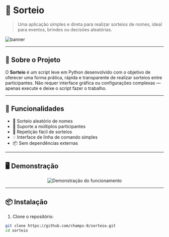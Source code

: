 # 🎉 Sorteio

> Uma aplicação simples e direta para realizar sorteios de nomes, ideal para eventos, brindes ou decisões aleatórias.

![banner](https://via.placeholder.com/800x200.png?text=SORTEIO+-+Simples,+Rápido+e+Justo)

---

## 📌 Sobre o Projeto

O **Sorteio** é um script leve em Python desenvolvido com o objetivo de oferecer uma forma prática, rápida e transparente de realizar sorteios entre participantes. Não requer interface gráfica ou configurações complexas — apenas execute e deixe o script fazer o trabalho.

---

## 🚀 Funcionalidades

- 🎲 Sorteio aleatório de nomes
- 👥 Suporte a múltiplos participantes
- 🔁 Repetição fácil de sorteios
- 💡 Interface de linha de comando simples
- 📦 Sem dependências externas

---

## 🖥️ Demonstração

<p align="center">
  <img src="https://via.placeholder.com/600x300.png?text=GIF+de+execu%C3%A7%C3%A3o+do+Sorteio" alt="Demonstração do funcionamento">
</p>

---

## 📦 Instalação

1. Clone o repositório:

```bash
git clone https://github.com/champs-8/sorteio.git
cd sorteio
